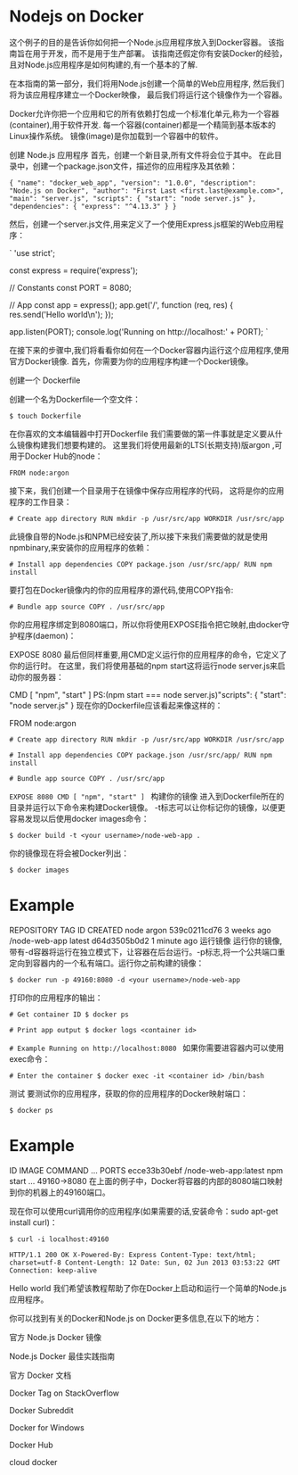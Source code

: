 # Nodejs on Docker

这个例子的目的是告诉你如何把一个Node.js应用程序放入到Docker容器。 该指南旨在用于开发，而不是用于生产部署。 该指南还假定你有安装Docker的经验，且对Node.js应用程序是如何构建的,有一个基本的了解.

在本指南的第一部分，我们将用Node.js创建一个简单的Web应用程序, 然后我们将为该应用程序建立一个Docker映像， 最后我们将运行这个镜像作为一个容器。

Docker允许你把一个应用和它的所有依赖打包成一个标准化单元,称为一个容器(container),用于软件开发. 每一个容器(container)都是一个精简到基本版本的Linux操作系统。 镜像(image)是你加载到一个容器中的软件。

创建 Node.js 应用程序
首先，创建一个新目录,所有文件将会位于其中。 在此目录中，创建一个package.json文件，描述你的应用程序及其依赖：

`
{
  "name": "docker_web_app",
  "version": "1.0.0",
  "description": "Node.js on Docker",
  "author": "First Last <first.last@example.com>",
  "main": "server.js",
  "scripts": {
    "start": "node server.js"
  },
  "dependencies": {
    "express": "^4.13.3"
  }
}
`


然后，创建一个server.js文件,用来定义了一个使用Express.js框架的Web应用程序：

`
'use strict';

const express = require('express');

// Constants
const PORT = 8080;

// App
const app = express();
app.get('/', function (req, res) {
  res.send('Hello world\n');
});

app.listen(PORT);
console.log('Running on http://localhost:' + PORT);
`

在接下来的步骤中,我们将看看你如何在一个Docker容器内运行这个应用程序,使用官方Docker镜像. 首先，你需要为你的应用程序构建一个Docker镜像。


创建一个 Dockerfile

创建一个名为Dockerfile一个空文件：

`
$ touch Dockerfile
`

在你喜欢的文本编辑器中打开Dockerfile
我们需要做的第一件事就是定义要从什么镜像构建我们想要构建的。 这里我们将使用最新的LTS(长期支持)版argon ,可用于Docker Hub的node：

`
FROM node:argon
`

接下来，我们创建一个目录用于在镜像中保存应用程序的代码， 这将是你的应用程序的工作目录：

`# Create app directory
RUN mkdir -p /usr/src/app
WORKDIR /usr/src/app
`

此镜像自带的Node.js和NPM已经安装了,所以接下来我们需要做的就是使用npmbinary,来安装你的应用程序的依赖：

`# Install app dependencies
COPY package.json /usr/src/app/
RUN npm install
`

要打包在Docker镜像内的你的应用程序的源代码,使用COPY指令:

`# Bundle app source
COPY . /usr/src/app
`

你的应用程序绑定到8080端口，所以你将使用EXPOSE指令把它映射,由docker守护程序(daemon)：

EXPOSE 8080
最后但同样重要,用CMD定义运行你的应用程序的命令，它定义了你的运行时。 在这里，我们将使用基础的npm start这将运行node server.js来启动你的服务器：

CMD [ "npm", "start" ]
PS:(npm start === node server.js)"scripts": { "start": "node server.js" }
现在你的Dockerfile应该看起来像这样的：

FROM node:argon

`# Create app directory
RUN mkdir -p /usr/src/app
WORKDIR /usr/src/app
`

`# Install app dependencies
COPY package.json /usr/src/app/
RUN npm install
`

`# Bundle app source
COPY . /usr/src/app
`

`EXPOSE 8080
CMD [ "npm", "start" ]
`
构建你的镜像
进入到Dockerfile所在的目录并运行以下命令来构建Docker镜像。 -t标志可以让你标记你的镜像，以便更容易发现以后使用docker images命令：

`$ docker build -t <your username>/node-web-app .`

你的镜像现在将会被Docker列出：

`$ docker images`

# Example
REPOSITORY                      TAG        ID              CREATED
node                            argon      539c0211cd76    3 weeks ago
<your username>/node-web-app    latest     d64d3505b0d2    1 minute ago
运行镜像
运行你的镜像,带有-d容器将运行在独立模式下，让容器在后台运行。-p标志,将一个公共端口重定向到容器内的一个私有端口。运行你之前构建的镜像：

`$ docker run -p 49160:8080 -d <your username>/node-web-app`

打印你的应用程序的输出：

`# Get container ID
$ docker ps
`

`# Print app output
$ docker logs <container id>
`

`# Example
Running on http://localhost:8080
`
如果你需要进容器内可以使用exec命令：

`# Enter the container
$ docker exec -it <container id> /bin/bash
`

测试
要测试你的应用程序，获取的你的应用程序的Docker映射端口：

`$ docker ps`

# Example
ID            IMAGE                                COMMAND    ...   PORTS
ecce33b30ebf  <your username>/node-web-app:latest  npm start  ...   49160->8080
在上面的例子中，Docker将容器的内部的8080端口映射到你的机器上的49160端口。

现在你可以使用curl调用你的应用程序(如果需要的话,安装命令：sudo apt-get install curl)：

`$ curl -i localhost:49160`

`HTTP/1.1 200 OK
X-Powered-By: Express
Content-Type: text/html; charset=utf-8
Content-Length: 12
Date: Sun, 02 Jun 2013 03:53:22 GMT
Connection: keep-alive`

Hello world
我们希望该教程帮助了你在Docker上启动和运行一个简单的Node.js应用程序。

你可以找到有关的Docker和Node.js on Docker更多信息,在以下的地方：

官方 Node.js Docker 镜像

Node.js Docker 最佳实践指南

官方 Docker 文档

Docker Tag on StackOverflow

Docker Subreddit

Docker for Windows

Docker Hub

cloud docker